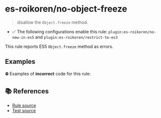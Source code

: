 # es-roikoren/no-object-freeze
> disallow the `Object.freeze` method.

- ✅ The following configurations enable this rule: `plugin:es-roikoren/no-new-in-es5` and `plugin:es-roikoren/restrict-to-es3`

This rule reports ES5 `Object.freeze` method as errors.

## Examples

⛔ Examples of **incorrect** code for this rule:

<eslint-playground type="bad" code="/*eslint es-roikoren/no-object-freeze: error */
Object.freeze(obj)
" />

## 📚 References

- [Rule source](https://github.com/roikoren755/eslint-plugin-es/blob/v0.0.1/src/rules/no-object-freeze.ts)
- [Test source](https://github.com/roikoren755/eslint-plugin-es/blob/v0.0.1/tests/src/rules/no-object-freeze.ts)
